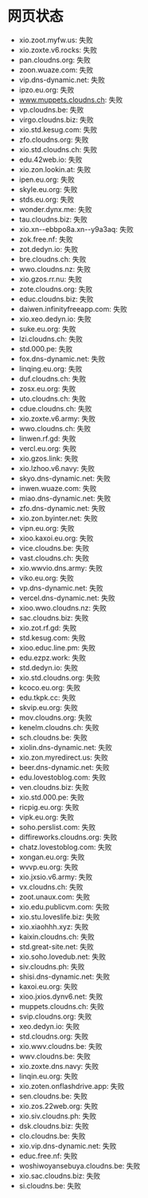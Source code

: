 # 网页状态
- xio.zoot.myfw.us: 失败
- xio.zoxte.v6.rocks: 失败
- pan.cloudns.org: 失败
- zoon.wuaze.com: 失败
- vip.dns-dynamic.net: 失败
- ipzo.eu.org: 失败
- www.muppets.cloudns.ch: 失败
- vp.cloudns.be: 失败
- virgo.cloudns.biz: 失败
- xio.std.kesug.com: 失败
- zfo.cloudns.org: 失败
- xio.std.cloudns.ch: 失败
- edu.42web.io: 失败
- xio.zon.lookin.at: 失败
- ipen.eu.org: 失败
- skyle.eu.org: 失败
- stds.eu.org: 失败
- wonder.dynx.me: 失败
- tau.cloudns.biz: 失败
- xio.xn--ebbpo8a.xn--y9a3aq: 失败
- zok.free.nf: 失败
- zot.dedyn.io: 失败
- bre.cloudns.ch: 失败
- wwo.cloudns.nz: 失败
- xio.gzos.rr.nu: 失败
- zote.cloudns.org: 失败
- educ.cloudns.biz: 失败
- daiwen.infinityfreeapp.com: 失败
- xio.xeo.dedyn.io: 失败
- suke.eu.org: 失败
- lzi.cloudns.ch: 失败
- std.000.pe: 失败
- fox.dns-dynamic.net: 失败
- linqing.eu.org: 失败
- duf.cloudns.ch: 失败
- zosx.eu.org: 失败
- uto.cloudns.ch: 失败
- cdue.cloudns.ch: 失败
- xio.zoxte.v6.army: 失败
- wwo.cloudns.ch: 失败
- linwen.rf.gd: 失败
- vercl.eu.org: 失败
- xio.gzos.link: 失败
- xio.lzhoo.v6.navy: 失败
- skyo.dns-dynamic.net: 失败
- inwen.wuaze.com: 失败
- miao.dns-dynamic.net: 失败
- zfo.dns-dynamic.net: 失败
- xio.zon.byinter.net: 失败
- vipn.eu.org: 失败
- xioo.kaxoi.eu.org: 失败
- vice.cloudns.be: 失败
- vast.cloudns.ch: 失败
- xio.wwvio.dns.army: 失败
- viko.eu.org: 失败
- vp.dns-dynamic.net: 失败
- vercel.dns-dynamic.net: 失败
- xioo.wwo.cloudns.nz: 失败
- sac.cloudns.biz: 失败
- xio.zot.rf.gd: 失败
- std.kesug.com: 失败
- xioo.educ.line.pm: 失败
- edu.ezpz.work: 失败
- std.dedyn.io: 失败
- xio.std.cloudns.org: 失败
- kcoco.eu.org: 失败
- edu.tkpk.cc: 失败
- skvip.eu.org: 失败
- mov.cloudns.org: 失败
- kenelm.cloudns.ch: 失败
- sch.cloudns.be: 失败
- xiolin.dns-dynamic.net: 失败
- xio.zon.myredirect.us: 失败
- beer.dns-dynamic.net: 失败
- edu.lovestoblog.com: 失败
- ven.cloudns.biz: 失败
- xio.std.000.pe: 失败
- ricpig.eu.org: 失败
- vipk.eu.org: 失败
- soho.perslist.com: 失败
- diffireworks.cloudns.org: 失败
- chatz.lovestoblog.com: 失败
- xongan.eu.org: 失败
- wvvp.eu.org: 失败
- xio.jxsio.v6.army: 失败
- vx.cloudns.ch: 失败
- zoot.unaux.com: 失败
- xio.edu.publicvm.com: 失败
- xio.stu.loveslife.biz: 失败
- xio.xiaohhh.xyz: 失败
- kaixin.cloudns.ch: 失败
- std.great-site.net: 失败
- xio.soho.lovedub.net: 失败
- siv.cloudns.ph: 失败
- shisi.dns-dynamic.net: 失败
- kaxoi.eu.org: 失败
- xioo.jxios.dynv6.net: 失败
- muppets.cloudns.ch: 失败
- svip.cloudns.org: 失败
- xeo.dedyn.io: 失败
- std.cloudns.org: 失败
- xio.wwv.cloudns.be: 失败
- wwv.cloudns.be: 失败
- xio.zoxte.dns.navy: 失败
- linqin.eu.org: 失败
- xio.zoten.onflashdrive.app: 失败
- sen.cloudns.be: 失败
- xio.zos.22web.org: 失败
- xio.siv.cloudns.ph: 失败
- dsk.cloudns.biz: 失败
- clo.cloudns.be: 失败
- xio.vip.dns-dynamic.net: 失败
- educ.free.nf: 失败
- woshiwoyansebuya.cloudns.be: 失败
- xio.sac.cloudns.biz: 失败
- si.cloudns.be: 失败
